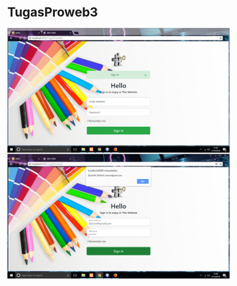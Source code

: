 # TugasProweb3
![ss](https://github.com/Nurul085/TugasProweb3/blob/master/Capture2.PNG)
![ss](https://github.com/Nurul085/TugasProweb3/blob/master/Capture3.PNG)
